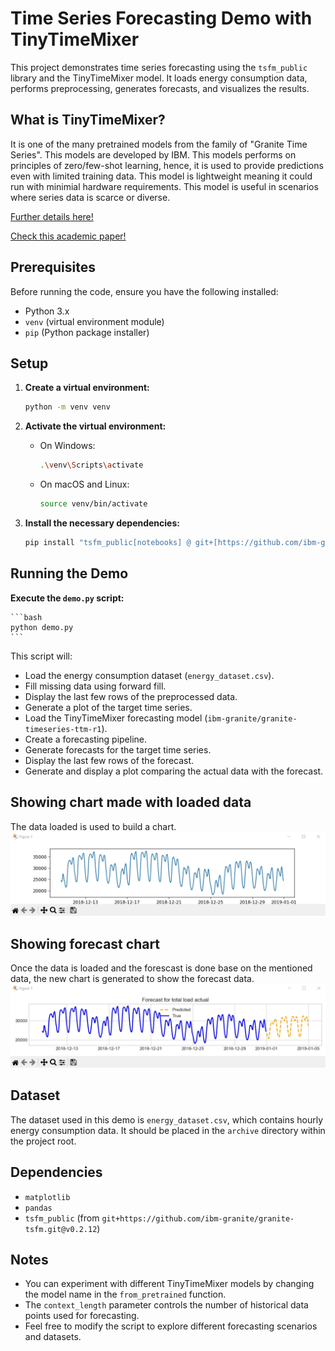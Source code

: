 # Time Series Forecasting Demo with TinyTimeMixer

This project demonstrates time series forecasting using the `tsfm_public` library and the TinyTimeMixer model. It loads energy consumption data, performs preprocessing, generates forecasts, and visualizes the results.

## What is TinyTimeMixer?
It is one of the many pretrained models from the family of "Granite Time Series". This models are developed by IBM.
This models performs on principles of zero/few-shot learning, hence, it is used to provide predictions even with limited training data. This model is lightweight meaning it could run with minimial hardware requirements.
This model is useful in scenarios where series data is scarce or diverse.

[Further details here!](https://huggingface.co/ibm-granite/granite-timeseries-ttm-r1)

[Check this academic paper!](https://huggingface.co/ibm-granite/granite-timeseries-ttm-r1)

## Prerequisites

Before running the code, ensure you have the following installed:

-   Python 3.x
-   `venv` (virtual environment module)
-   `pip` (Python package installer)

## Setup

1.  **Create a virtual environment:**

    ```bash
    python -m venv venv
    ```

2.  **Activate the virtual environment:**

    -   On Windows:

        ```bash
        .\venv\Scripts\activate
        ```

    -   On macOS and Linux:

        ```bash
        source venv/bin/activate
        ```

3.  **Install the necessary dependencies:**

    ```bash
    pip install "tsfm_public[notebooks] @ git+[https://github.com/ibm-granite/granite-tsfm.git@v0.2.12](https://github.com/ibm-granite/granite-tsfm.git@v0.2.12)"
    ```

## Running the Demo

**Execute the `demo.py` script:**

    ```bash
    python demo.py
    ```
This script will:

  -   Load the energy consumption dataset (`energy_dataset.csv`).
  -   Fill missing data using forward fill.
  -   Display the last few rows of the preprocessed data.
  -   Generate a plot of the target time series.
  -   Load the TinyTimeMixer forecasting model (`ibm-granite/granite-timeseries-ttm-r1`).
  -   Create a forecasting pipeline.
  -   Generate forecasts for the target time series.
  -   Display the last few rows of the forecast.
  -   Generate and display a plot comparing the actual data with the forecast.

## Showing chart made with loaded data
The data loaded is used to build a chart.
![Data Preview](images/preview.jpg)

## Showing forecast chart
Once the data is loaded and the forescast is done base on the mentioned data, the new chart is generated to show the forecast data.
![Forecast chart view](images/forecast.jpg)


## Dataset

The dataset used in this demo is `energy_dataset.csv`, which contains hourly energy consumption data. It should be placed in the `archive` directory within the project root.

## Dependencies

-   `matplotlib`
-   `pandas`
-   `tsfm_public` (from `git+https://github.com/ibm-granite/granite-tsfm.git@v0.2.12`)

## Notes

-   You can experiment with different TinyTimeMixer models by changing the model name in the `from_pretrained` function.
-   The `context_length` parameter controls the number of historical data points used for forecasting.
-   Feel free to modify the script to explore different forecasting scenarios and datasets.